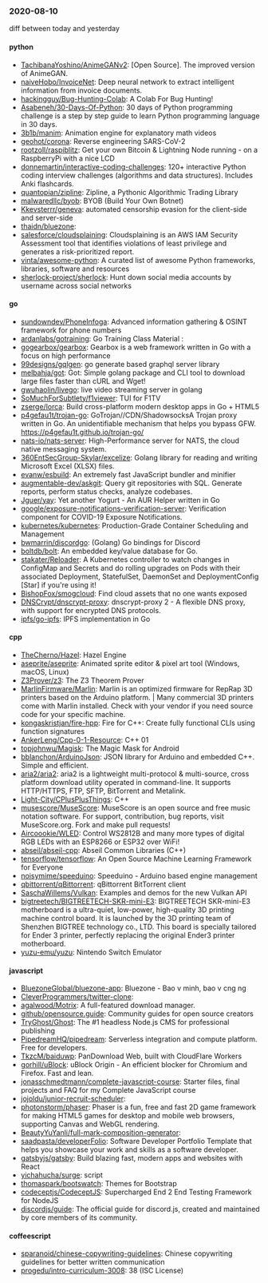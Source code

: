 ### 2020-08-10
diff between today and yesterday

#### python
* [TachibanaYoshino/AnimeGANv2](https://github.com/TachibanaYoshino/AnimeGANv2): [Open Source]. The improved version of AnimeGAN.
* [naiveHobo/InvoiceNet](https://github.com/naiveHobo/InvoiceNet): Deep neural network to extract intelligent information from invoice documents.
* [hackingguy/Bug-Hunting-Colab](https://github.com/hackingguy/Bug-Hunting-Colab): A Colab For Bug Hunting!
* [Asabeneh/30-Days-Of-Python](https://github.com/Asabeneh/30-Days-Of-Python): 30 days of Python programming challenge is a step by step guide to learn Python programming language in 30 days.
* [3b1b/manim](https://github.com/3b1b/manim): Animation engine for explanatory math videos
* [geohot/corona](https://github.com/geohot/corona): Reverse engineering SARS-CoV-2
* [rootzoll/raspiblitz](https://github.com/rootzoll/raspiblitz): Get your own Bitcoin & Lightning Node running - on a RaspberryPi with a nice LCD
* [donnemartin/interactive-coding-challenges](https://github.com/donnemartin/interactive-coding-challenges): 120+ interactive Python coding interview challenges (algorithms and data structures). Includes Anki flashcards.
* [quantopian/zipline](https://github.com/quantopian/zipline): Zipline, a Pythonic Algorithmic Trading Library
* [malwaredllc/byob](https://github.com/malwaredllc/byob): BYOB (Build Your Own Botnet)
* [Kkevsterrr/geneva](https://github.com/Kkevsterrr/geneva): automated censorship evasion for the client-side and server-side
* [thaidn/bluezone](https://github.com/thaidn/bluezone): 
* [salesforce/cloudsplaining](https://github.com/salesforce/cloudsplaining): Cloudsplaining is an AWS IAM Security Assessment tool that identifies violations of least privilege and generates a risk-prioritized report.
* [vinta/awesome-python](https://github.com/vinta/awesome-python): A curated list of awesome Python frameworks, libraries, software and resources
* [sherlock-project/sherlock](https://github.com/sherlock-project/sherlock):  Hunt down social media accounts by username across social networks

#### go
* [sundowndev/PhoneInfoga](https://github.com/sundowndev/PhoneInfoga): Advanced information gathering & OSINT framework for phone numbers
* [ardanlabs/gotraining](https://github.com/ardanlabs/gotraining): Go Training Class Material :
* [gogearbox/gearbox](https://github.com/gogearbox/gearbox): Gearbox  is a web framework written in Go with a focus on high performance
* [99designs/gqlgen](https://github.com/99designs/gqlgen): go generate based graphql server library
* [melbahja/got](https://github.com/melbahja/got): Got: Simple golang package and CLI tool to download large files faster than cURL and Wget!
* [gwuhaolin/livego](https://github.com/gwuhaolin/livego): live video streaming server in golang
* [SoMuchForSubtlety/f1viewer](https://github.com/SoMuchForSubtlety/f1viewer):  TUI for F1TV
* [zserge/lorca](https://github.com/zserge/lorca): Build cross-platform modern desktop apps in Go + HTML5
* [p4gefau1t/trojan-go](https://github.com/p4gefau1t/trojan-go): GoTrojan//CDN/ShadowsocksA Trojan proxy written in Go. An unidentifiable mechanism that helps you bypass GFW. https://p4gefau1t.github.io/trojan-go/
* [nats-io/nats-server](https://github.com/nats-io/nats-server): High-Performance server for NATS, the cloud native messaging system.
* [360EntSecGroup-Skylar/excelize](https://github.com/360EntSecGroup-Skylar/excelize): Golang library for reading and writing Microsoft Excel (XLSX) files.
* [evanw/esbuild](https://github.com/evanw/esbuild): An extremely fast JavaScript bundler and minifier
* [augmentable-dev/askgit](https://github.com/augmentable-dev/askgit): Query git repositories with SQL. Generate reports, perform status checks, analyze codebases.  
* [Jguer/yay](https://github.com/Jguer/yay): Yet another Yogurt - An AUR Helper written in Go
* [google/exposure-notifications-verification-server](https://github.com/google/exposure-notifications-verification-server): Verification component for COVID-19 Exposure Notifications.
* [kubernetes/kubernetes](https://github.com/kubernetes/kubernetes): Production-Grade Container Scheduling and Management
* [bwmarrin/discordgo](https://github.com/bwmarrin/discordgo): (Golang) Go bindings for Discord
* [boltdb/bolt](https://github.com/boltdb/bolt): An embedded key/value database for Go.
* [stakater/Reloader](https://github.com/stakater/Reloader): A Kubernetes controller to watch changes in ConfigMap and Secrets and do rolling upgrades on Pods with their associated Deployment, StatefulSet, DaemonSet and DeploymentConfig  [Star] if you're using it!
* [BishopFox/smogcloud](https://github.com/BishopFox/smogcloud): Find cloud assets that no one wants exposed  
* [DNSCrypt/dnscrypt-proxy](https://github.com/DNSCrypt/dnscrypt-proxy): dnscrypt-proxy 2 - A flexible DNS proxy, with support for encrypted DNS protocols.
* [ipfs/go-ipfs](https://github.com/ipfs/go-ipfs): IPFS implementation in Go

#### cpp
* [TheCherno/Hazel](https://github.com/TheCherno/Hazel): Hazel Engine
* [aseprite/aseprite](https://github.com/aseprite/aseprite): Animated sprite editor & pixel art tool (Windows, macOS, Linux)
* [Z3Prover/z3](https://github.com/Z3Prover/z3): The Z3 Theorem Prover
* [MarlinFirmware/Marlin](https://github.com/MarlinFirmware/Marlin): Marlin is an optimized firmware for RepRap 3D printers based on the Arduino platform. | Many commercial 3D printers come with Marlin installed. Check with your vendor if you need source code for your specific machine.
* [kongaskristjan/fire-hpp](https://github.com/kongaskristjan/fire-hpp): Fire for C++: Create fully functional CLIs using function signatures
* [AnkerLeng/Cpp-0-1-Resource](https://github.com/AnkerLeng/Cpp-0-1-Resource): C++  01
* [topjohnwu/Magisk](https://github.com/topjohnwu/Magisk): The Magic Mask for Android
* [bblanchon/ArduinoJson](https://github.com/bblanchon/ArduinoJson):  JSON library for Arduino and embedded C++. Simple and efficient.
* [aria2/aria2](https://github.com/aria2/aria2): aria2 is a lightweight multi-protocol & multi-source, cross platform download utility operated in command-line. It supports HTTP/HTTPS, FTP, SFTP, BitTorrent and Metalink.
* [Light-City/CPlusPlusThings](https://github.com/Light-City/CPlusPlusThings): C++
* [musescore/MuseScore](https://github.com/musescore/MuseScore): MuseScore is an open source and free music notation software. For support, contribution, bug reports, visit MuseScore.org. Fork and make pull requests!
* [Aircoookie/WLED](https://github.com/Aircoookie/WLED): Control WS2812B and many more types of digital RGB LEDs with an ESP8266 or ESP32 over WiFi!
* [abseil/abseil-cpp](https://github.com/abseil/abseil-cpp): Abseil Common Libraries (C++)
* [tensorflow/tensorflow](https://github.com/tensorflow/tensorflow): An Open Source Machine Learning Framework for Everyone
* [noisymime/speeduino](https://github.com/noisymime/speeduino): Speeduino - Arduino based engine management
* [qbittorrent/qBittorrent](https://github.com/qbittorrent/qBittorrent): qBittorrent BitTorrent client
* [SaschaWillems/Vulkan](https://github.com/SaschaWillems/Vulkan): Examples and demos for the new Vulkan API
* [bigtreetech/BIGTREETECH-SKR-mini-E3](https://github.com/bigtreetech/BIGTREETECH-SKR-mini-E3): BIGTREETECH SKR-mini-E3 motherboard is a ultra-quiet, low-power, high-quality 3D printing machine control board. It is launched by the 3D printing team of Shenzhen BIGTREE technology co., LTD. This board is specially tailored for Ender 3 printer, perfectly replacing the original Ender3 printer motherboard.
* [yuzu-emu/yuzu](https://github.com/yuzu-emu/yuzu): Nintendo Switch Emulator

#### javascript
* [BluezoneGlobal/bluezone-app](https://github.com/BluezoneGlobal/bluezone-app): Bluezone - Bao v minh, bao v cng ng
* [CleverProgrammers/twitter-clone](https://github.com/CleverProgrammers/twitter-clone): 
* [agalwood/Motrix](https://github.com/agalwood/Motrix): A full-featured download manager.
* [github/opensource.guide](https://github.com/github/opensource.guide):  Community guides for open source creators
* [TryGhost/Ghost](https://github.com/TryGhost/Ghost):  The #1 headless Node.js CMS for professional publishing
* [PipedreamHQ/pipedream](https://github.com/PipedreamHQ/pipedream): Serverless integration and compute platform. Free for developers.
* [TkzcM/baiduwp](https://github.com/TkzcM/baiduwp): PanDownload Web, built with CloudFlare Workers
* [gorhill/uBlock](https://github.com/gorhill/uBlock): uBlock Origin - An efficient blocker for Chromium and Firefox. Fast and lean.
* [jonasschmedtmann/complete-javascript-course](https://github.com/jonasschmedtmann/complete-javascript-course): Starter files, final projects and FAQ for my Complete JavaScript course
* [jojoldu/junior-recruit-scheduler](https://github.com/jojoldu/junior-recruit-scheduler):    
* [photonstorm/phaser](https://github.com/photonstorm/phaser): Phaser is a fun, free and fast 2D game framework for making HTML5 games for desktop and mobile web browsers, supporting Canvas and WebGL rendering.
* [BeautyYuYanli/full-mark-composition-generator](https://github.com/BeautyYuYanli/full-mark-composition-generator): 
* [saadpasta/developerFolio](https://github.com/saadpasta/developerFolio):  Software Developer Portfolio Template that helps you showcase your work and skills as a software developer.
* [gatsbyjs/gatsby](https://github.com/gatsbyjs/gatsby): Build blazing fast, modern apps and websites with React
* [yichahucha/surge](https://github.com/yichahucha/surge): script
* [thomaspark/bootswatch](https://github.com/thomaspark/bootswatch): Themes for Bootstrap
* [codeceptjs/CodeceptJS](https://github.com/codeceptjs/CodeceptJS): Supercharged End 2 End Testing Framework for NodeJS
* [discordjs/guide](https://github.com/discordjs/guide): The official guide for discord.js, created and maintained by core members of its community.

#### coffeescript
* [sparanoid/chinese-copywriting-guidelines](https://github.com/sparanoid/chinese-copywriting-guidelines): Chinese copywriting guidelines for better written communication
* [progedu/intro-curriculum-3008](https://github.com/progedu/intro-curriculum-3008): 38 (ISC License)
